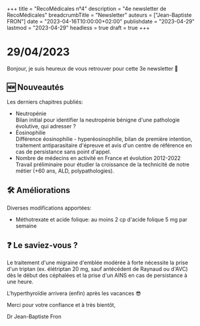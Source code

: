+++
title = "RecoMédicales n°4"
description = "4e newsletter de RecoMédicales"
breadcrumbTitle = "Newsletter"
auteurs = ["Jean-Baptiste FRON"]
date = "2023-04-16T10:00:00+02:00"
publishdate = "2023-04-29"
lastmod = "2023-04-29"
headless = true
draft = true
+++

# 29/04/2023

Bonjour, je suis heureux de vous retrouver pour cette 3e newsletter 📰

## 🆕 Nouveautés

Les derniers chapitres publiés:

- Neutropénie  
  Bilan initial pour identifier la neutropénie bénigne d'une pathologie évolutive, qui adresser ?
- Éosinophilie  
  Différence éosinophilie - hyperéosinophilie, bilan de première intention, traitement antiparasitaire d'épreuve et avis d'un centre de référence en cas de persistance sans point d'appel.
- Nombre de médecins en activité en France et évolution 2012-2022  
  Travail préliminaire pour étudier la croissance de la technicité de notre métier (+60 ans, ALD, polypathologies).

## 🛠️ Améliorations

Diverses modifications apportées:

- Méthotrexate et acide folique: au moins 2 cp d'acide folique 5 mg par semaine

## ❓ Le saviez-vous ?

Le traitement d'une migraine d'emblée modérée à forte nécessite la prise d'un triptan (ex. élétriptan 20 mg, sauf antécédent de Raynaud ou d'AVC) dès le début des céphalées et la prise d'un AINS en cas de persistance à une heure.

L'hyperthyroïdie arrivera (enfin) après les vacances 😎

Merci pour votre confiance et à très bientôt,

Dr Jean-Baptiste Fron
